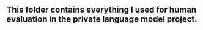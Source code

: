 ## This folder contains everything I used for human evaluation in the private language model project.
